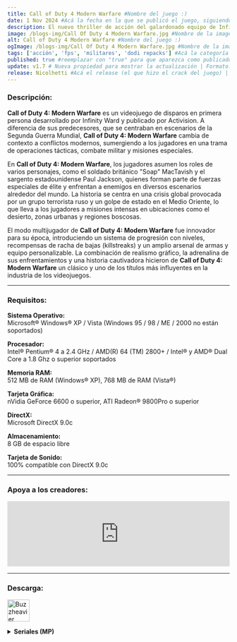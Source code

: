 ```yaml
---
title: Call of Duty 4 Modern Warfare #Nombre del juego :)
date: 1 Nov 2024 #Acá la fecha en la que se publicó el juego, siguiendo este formato: Dia "30", Mes "Oct", Año "2024" = como debe quedar: 30 Oct 2024
description: El nuevo thriller de acción del galardonado equipo de Infinity Ward, los creadores de la serie Call of Duty®, ofrece la experiencia cinematográfica más intensa jamás vista hasta la fecha. Call of Duty 4 Modern Warfare equipa a los jugadores con un avanzado y moderno arsenal de alta potencia de fuego y los transporta a los lugares más conflictivos del planeta para encargarse de un grupo de enemigos sin escrúpulos que está amenazando al mundo. #Acá una mini descripción del juego
image: /blogs-img/Call Of Duty 4 Modern Warfare.jpg #Nombre de la imagen, por lo general es exactamente el mismo nombre que el juego excluyendo lo ":" (Dos puntos)
alt: Call of Duty 4 Modern Warfare #Nombre del juego :)
ogImage: /blogs-img/Call Of Duty 4 Modern Warfare.jpg #Nombre de la imagen, por lo general es exactamente el mismo nombre que el juego excluyendo lo ":" (Dos puntos)
tags: ['acción', 'fps', 'militares', 'dodi repacks'] #Acá la categoría o categorías del juego, si es más de una se coloca en este formato: ['categoría1', 'categoría2']
published: true #reemplazar con "true" para que aparezca como publicado
update: v1.7 # Nueva propiedad para mostrar la actualización | Formato: v1.0.0
release: Nicolhetti #Acá el release (el que hizo el crack del juego) | Formato: Nicolhetti
---
```


<!--En VSCode seleccionando una palabra, por ejemplo: "Call of Duty 4 Modern Warfare" y apretando Ctrl+F2 se seleccionan todas las palabras iguales-->

### Descripción:
**Call of Duty 4: Modern Warfare** es un videojuego de disparos en primera persona desarrollado por Infinity Ward y publicado por Activision. A diferencia de sus predecesores, que se centraban en escenarios de la Segunda Guerra Mundial, **Call of Duty 4: Modern Warfare** cambia de contexto a conflictos modernos, sumergiendo a los jugadores en una trama de operaciones tácticas, combate militar y misiones especiales.

En **Call of Duty 4: Modern Warfare**, los jugadores asumen los roles de varios personajes, como el soldado británico "Soap" MacTavish y el sargento estadounidense Paul Jackson, quienes forman parte de fuerzas especiales de élite y enfrentan a enemigos en diversos escenarios alrededor del mundo. La historia se centra en una crisis global provocada por un grupo terrorista ruso y un golpe de estado en el Medio Oriente, lo que lleva a los jugadores a misiones intensas en ubicaciones como el desierto, zonas urbanas y regiones boscosas.

El modo multijugador de **Call of Duty 4: Modern Warfare** fue innovador para su época, introduciendo un sistema de progresión con niveles, recompensas de racha de bajas (killstreaks) y un amplio arsenal de armas y equipo personalizable. La combinación de realismo gráfico, la adrenalina de sus enfrentamientos y una historia cautivadora hicieron de **Call of Duty 4: Modern Warfare** un clásico y uno de los títulos más influyentes en la industria de los videojuegos.

<!--Prompt para Chat-GPT: Hazme una descripción para el juego "Call of Duty 4 Modern Warfare" y cada que menciones "Call of Duty 4 Modern Warfare" ponlo en negrita -->

---

### Requisitos:
**Sistema Operativo:**  
Microsoft® Windows® XP / Vista (Windows 95 / 98 / ME / 2000 no están soportados)

**Procesador:**  
Intel® Pentium® 4 a 2.4 GHz / AMD(R) 64 (TM) 2800+ / Intel® y AMD® Dual Core a 1.8 Ghz o superior soportados

**Memoria RAM:**  
512 MB de RAM (Windows® XP), 768 MB de RAM (Vista®)

**Tarjeta Gráfica:**  
nVidia GeForce 6600 o superior, ATI Radeon® 9800Pro o superior

**DirectX:**  
Microsoft DirectX 9.0c

**Almacenamiento:**  
 8 GB de espacio libre

**Tarjeta de Sonido:**  
100% compatible con DirectX 9.0c

<!--Si falta o sobra un requisito se quita o se agrega manteniendo el mismo formato-->

---

### Apoya a los creadores:
<iframe src="https://store.steampowered.com/widget/7940/" frameborder="0" style="background-color: transparent; width: 100% !important; aspect-ratio: 646 / 190;"></iframe>

<!--Reemplazar los numeros (AppID) del juego (en este caso 2668510) por el numero (AppID) correspondiente con el juego a publicar-->
<!--El AppID se encuentra en la URL del Juego en Steam-->

---

### Descarga:

[<img src="https://gist.github.com/cxmeel/0dbc95191f239b631c3874f4ccf114e2/raw/download.svg" alt="Buzzheavier" height="50" />](https://buzzheavier.com/f/GX3FAv-f0AA)

<!-- # se debe reemplazar por el link de descarga-->

<!--NOMBRE-DEL-SERVICIO se debe reemplazar por el servicio donde está subido el juego-->

<details close>
  <summary><strong>Seriales (MP)</strong></summary>
    
    UJME EJ2M DM2S 2QES 810E
    
    JPJW WDYU TT4U 4TE8 E167
    
    MUMW PG8Q DDL2 8L42 5E74
    
    MYUS WWMS MUUW W4D2 30F3
    
    4WYL JWDP JTWU P8E2 05B9
    
    D4WQ TM42 YGP4 2LWQ 2EBF
    
    MWYY SPWT QDLG UGTQ 14FB
    
    YGWL MTEQ QPWQ UDTG BC14
    
    TQJJ MUGW S2PQ E4Q8 6958
    
    UTJJ G2EL E8LP SGDP FA51
    
    YEYM STUE L4MD PU8G 2CDA
    
    GDQ8 4S2T G2QT 4DLT A6F8
    
    8TSM 2LYM SDGE 2TJM B0AB
    
    PDGE UYQ8 S88Q QES2 0BF6

</details>